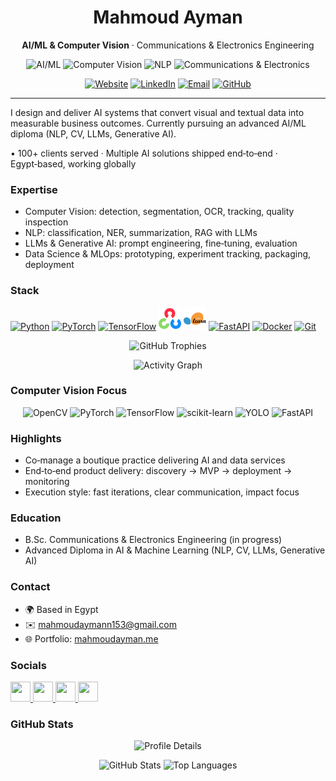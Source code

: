 <div align="center">
  <h1>Mahmoud Ayman</h1>
  <p><strong>AI/ML & Computer Vision</strong> · Communications & Electronics Engineering</p>
  <p>
    <img src="https://img.shields.io/badge/AI%2FML-0B132B?style=flat-square&logo=openai&logoColor=white" alt="AI/ML" />
    <img src="https://img.shields.io/badge/Computer%20Vision-1C2541?style=flat-square&logo=opencv&logoColor=white" alt="Computer Vision" />
    <img src="https://img.shields.io/badge/NLP-5A189A?style=flat-square&logo=huggingface&logoColor=white" alt="NLP" />
    <img src="https://img.shields.io/badge/Communications%20%26%20Electronics-3A506B?style=flat-square&logo=raspberrypi&logoColor=white" alt="Communications & Electronics" />
  </p>
  <p>
    <a href="https://mahmoudayman.me" target="_blank" rel="noreferrer"><img src="https://img.shields.io/badge/Website-111827?style=flat-square&logo=googlechrome&logoColor=white" alt="Website" /></a>
    <a href="https://www.linkedin.com/in/mahmoud-aymann/" target="_blank" rel="noreferrer"><img src="https://img.shields.io/badge/LinkedIn-0A66C2?style=flat-square&logo=linkedin&logoColor=white" alt="LinkedIn" /></a>
    <a href="mailto:mahmoudaymann153@gmail.com"><img src="https://img.shields.io/badge/Email-3B82F6?style=flat-square&logo=gmail&logoColor=white" alt="Email" /></a>
    <a href="https://github.com/mahmoud-aymann" target="_blank" rel="noreferrer"><img src="https://img.shields.io/badge/GitHub-111827?style=flat-square&logo=github&logoColor=white" alt="GitHub" /></a>
  </p>
</div>

---

I design and deliver AI systems that convert visual and textual data into measurable business outcomes. Currently pursuing an advanced AI/ML diploma (NLP, CV, LLMs, Generative AI).

• 100+ clients served · Multiple AI solutions shipped end‑to‑end · Egypt‑based, working globally

### Expertise
- Computer Vision: detection, segmentation, OCR, tracking, quality inspection
- NLP: classification, NER, summarization, RAG with LLMs
- LLMs & Generative AI: prompt engineering, fine‑tuning, evaluation
- Data Science & MLOps: prototyping, experiment tracking, packaging, deployment

### Stack
<p align="left">
  <a href="https://www.python.org/" target="_blank" rel="noreferrer"><img src="https://raw.githubusercontent.com/danielcranney/readme-generator/main/public/icons/skills/python-colored.svg" width="36" height="36" alt="Python" /></a>
  <a href="https://pytorch.org/" target="_blank" rel="noreferrer"><img src="https://raw.githubusercontent.com/danielcranney/readme-generator/main/public/icons/skills/pytorch-colored.svg" width="36" height="36" alt="PyTorch" /></a>
  <a href="https://www.tensorflow.org/" target="_blank" rel="noreferrer"><img src="https://raw.githubusercontent.com/danielcranney/readme-generator/main/public/icons/skills/tensorflow-colored.svg" width="36" height="36" alt="TensorFlow" /></a>
  <a href="https://opencv.org/" target="_blank" rel="noreferrer"><img src="https://raw.githubusercontent.com/devicons/devicon/master/icons/opencv/opencv-original.svg" width="36" height="36" alt="OpenCV" /></a>
  <a href="https://scikit-learn.org/" target="_blank" rel="noreferrer"><img src="https://raw.githubusercontent.com/devicons/devicon/master/icons/scikitlearn/scikitlearn-original.svg" width="36" height="36" alt="scikit-learn" /></a>
  <a href="https://fastapi.tiangolo.com/" target="_blank" rel="noreferrer"><img src="https://raw.githubusercontent.com/danielcranney/readme-generator/main/public/icons/skills/fastapi-colored.svg" width="36" height="36" alt="FastAPI" /></a>
  <a href="https://www.docker.com/" target="_blank" rel="noreferrer"><img src="https://raw.githubusercontent.com/danielcranney/readme-generator/main/public/icons/skills/docker-colored.svg" width="36" height="36" alt="Docker" /></a>
  <a href="https://git-scm.com/" target="_blank" rel="noreferrer"><img src="https://raw.githubusercontent.com/danielcranney/readme-generator/main/public/icons/skills/git-colored.svg" width="36" height="36" alt="Git" /></a>
</p>

<p align="center">
  <img src="https://github-profile-trophy.vercel.app/?username=mahmoud-aymann&theme=onedark&no-frame=true&row=1&column=6" alt="GitHub Trophies" />
</p>

<p align="center">
  <img src="https://github-readme-activity-graph.vercel.app/graph?username=mahmoud-aymann&theme=github-compact&hide_border=true" alt="Activity Graph" />
</p>

### Computer Vision Focus
<p align="center">
  <img src="https://img.shields.io/badge/OpenCV-5C3EE8?logo=opencv&logoColor=white" alt="OpenCV" />
  <img src="https://img.shields.io/badge/PyTorch-EE4C2C?logo=pytorch&logoColor=white" alt="PyTorch" />
  <img src="https://img.shields.io/badge/TensorFlow-FF6F00?logo=tensorflow&logoColor=white" alt="TensorFlow" />
  <img src="https://img.shields.io/badge/scikit--learn-F7931E?logo=scikitlearn&logoColor=white" alt="scikit-learn" />
  <img src="https://img.shields.io/badge/YOLO-%23000000?logo=github&logoColor=white" alt="YOLO" />
  <img src="https://img.shields.io/badge/FastAPI-009688?logo=fastapi&logoColor=white" alt="FastAPI" />
</p>

### Highlights
- Co‑manage a boutique practice delivering AI and data services
- End‑to‑end product delivery: discovery → MVP → deployment → monitoring
- Execution style: fast iterations, clear communication, impact focus

### Education
- B.Sc. Communications & Electronics Engineering (in progress)
- Advanced Diploma in AI & Machine Learning (NLP, CV, LLMs, Generative AI)

### Contact
- 🌍 Based in Egypt
- ✉️ [mahmoudaymann153@gmail.com](mailto:mahmoudaymann153@gmail.com)
- 🌐 Portfolio: [mahmoudayman.me](https://mahmoudayman.me)

### Socials
<p align="left">
  <a href="https://www.github.com/mahmoud-aymann" target="_blank" rel="noreferrer">
    <img src="https://raw.githubusercontent.com/danielcranney/readme-generator/main/public/icons/socials/github.svg" width="32" height="32" />
  </a>
  <a href="https://mahmoudayman.hashnode.dev" target="_blank" rel="noreferrer">
    <img src="https://raw.githubusercontent.com/danielcranney/readme-generator/main/public/icons/socials/hashnode.svg" width="32" height="32" />
  </a>
  <a href="https://www.linkedin.com/in/mahmoud-aymann/" target="_blank" rel="noreferrer">
    <img src="https://raw.githubusercontent.com/danielcranney/readme-generator/main/public/icons/socials/linkedin.svg" width="32" height="32" />
  </a>
  <a href="http://www.medium.com/@mahmoudayman1" target="_blank" rel="noreferrer">
    <img src="https://raw.githubusercontent.com/danielcranney/readme-generator/main/public/icons/socials/medium.svg" width="32" height="32" />
  </a>
</p>

### GitHub Stats
<p align="center">
  <img src="https://github-profile-summary-cards.vercel.app/api/cards/profile-details?username=mahmoud-aymann&theme=github_dark" alt="Profile Details" />
</p>

<p align="center">
  <img src="https://github-readme-stats.vercel.app/api?username=mahmoud-aymann&show_icons=true&theme=tokyonight&hide_border=true" alt="GitHub Stats" />
  <img src="https://github-readme-stats.vercel.app/api/top-langs/?username=mahmoud-aymann&layout=compact&langs_count=8&theme=tokyonight&hide_border=true" alt="Top Languages" />
</p>

